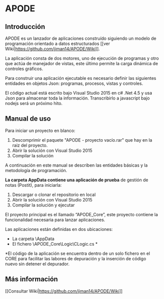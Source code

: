 # APODE

## Introducción

APODE es un lanzador de aplicaciones construído siguiendo un modelo de programación orientado a datos estructurados [[ver Wiki|https://github.com/jiman14/APODE/Wiki]].

La aplicación consta de dos motores, uno de ejecución de programas y otro que actúa de manejador de vistas, este último permite la carga dinámica de controles gráficos. 

Para construir una aplicación ejecutable es necesario definir las siguientes entidades en objetos Json: programas, procesos, vistas y controles.

El código actual está escrito bajo Visual Studio 2015 en c# .Net 4.5 y usa Json para almacenar toda la información. Transcribirlo a javascript bajo nodejs será un próximo hito.

## Manual de uso

Para iniciar un proyecto en blanco: 
1) Descomprimir el paquete "APODE - proyecto vacío.rar" que hay en la raiz del proyecto.
2) Abrir la solución con Visual Studio 2015
3) Compilar la solución

A continuación en este manual se describen las entidades básicas y la metodología de programación.

**La carpeta AppData contiene una aplicación de prueba** de gestión de notas (Postit), para iniciarla:
1) Descargar o clonar el repositorio en local
2) Abrir la solución con Visual Studio 2015
3) Compilar la solución y ejecutar

El proyecto principal es el llamado “APODE_Core”, este proyecto contiene la funcionalidad necesaria para lanzar aplicaciones.

Las aplicaciones están definidas en dos ubicaciones:
- La carpeta \AppData
- El fichero \APODE_Core\Logic\CLogic.cs *

*El código de la aplicación se encuentra dentro de un solo fichero en el CORE para facilitar las labores de depuración y la inserción de código nuevo sin detener el depurador.


## Más información

[[Consultar Wiki|https://github.com/jiman14/APODE/Wiki]]
